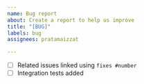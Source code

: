 ```yaml
---
name: Bug report
about: Create a report to help us improve
title: "[BUG]"
labels: bug
assignees: pratamaizzat

---
```


- [ ] Related issues linked using `fixes #number`
- [ ] Integration tests added
